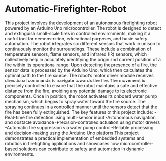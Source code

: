 # Automatic-Firefighter-Robot
This project involves the development of an autonomous firefighting robot powered by an Arduino Uno microcontroller. The robot is designed to detect and extinguish small-scale fires in controlled environments, making it a useful tool for demonstration, educational purposes, and basic safety automation.
The robot integrates six different sensors that work in unison to continuously monitor the surroundings. These include a combination of temperature sensors, flame sensors, and infrared (IR) sensors, which collectively help in accurately identifying the origin and current position of a fire within its operational range.
Upon detecting the presence of a fire, the sensor data is processed by the Arduino Uno, which then calculates the optimal path to the fire source. The robot’s motor driver module receives directional commands to navigate towards the fire. The movement is precisely controlled to ensure that the robot maintains a safe and effective distance from the fire, avoiding any potential damage to its electronic components.
Once in position, the robot activates its onboard water pump mechanism, which begins to spray water toward the fire source. The spraying continues in a controlled manner until the sensors detect that the fire has been fully extinguished.
The key features of this project include:
-Real-time fire detection using multi-sensor input
-Autonomous navigation and obstacle avoidance
-Precision-controlled actuation using motor drivers
-Automatic fire suppression via water pump control
-Reliable processing and decision-making using the Arduino Uno platform
This project demonstrates a practical implementation of embedded systems and robotics in firefighting applications and showcases how microcontroller-based solutions can contribute to safety and automation in dynamic environments.
